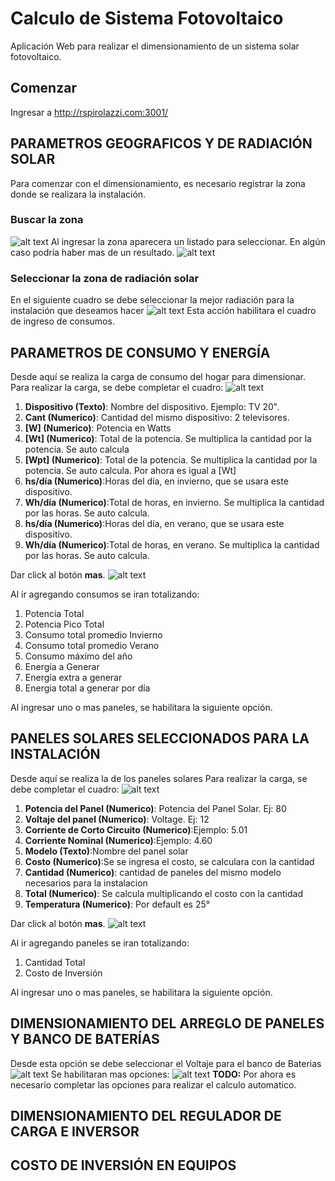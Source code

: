 # Calculo de Sistema Fotovoltaico

Aplicación Web para realizar el dimensionamiento de un sistema solar fotovoltaico.

## Comenzar
Ingresar a http://rspirolazzi.com:3001/

## PARAMETROS GEOGRAFICOS Y DE RADIACIÓN SOLAR
Para comenzar con el dimensionamiento, es necesario registrar la zona donde se realizara la instalación.
### Buscar la zona
![alt text](http://rspirolazzi.com:3001/previews/buscar_zona.jpg "Ejemplo: Buenos Aires")
Al ingresar la zona aparecera un listado para seleccionar. En algún caso podría haber mas de un resultado.
![alt text](http://rspirolazzi.com:3001/previews/lista_de_angulos.jpg "")

### Seleccionar la zona de radiación solar
En el siguiente cuadro se debe seleccionar la mejor radiación para la instalación que deseamos hacer
![alt text](http://rspirolazzi.com:3001/previews/seleccionar_angulo.jpg "El angulo recomendable es 49°")
Esta acción habilitara el cuadro de ingreso de consumos.

## PARAMETROS DE CONSUMO Y ENERGÍA
Desde aquí se realiza la carga de consumo del hogar para dimensionar. 
Para realizar la carga, se debe completar el cuadro:
![alt text](http://rspirolazzi.com:3001/previews/carga_de_consumo.jpg "Carga de Consumo") 
1. **Dispositivo (Texto)**: Nombre del dispositivo. Ejemplo: TV 20".
2. **Cant (Numerico)**: Cantidad del mismo dispositivo: 2 televisores.
3. **[W] (Numerico)**: Potencia en Watts
4. **[Wt] (Numerico)**: Total de la potencia. Se multiplica la cantidad por la potencia. Se auto calcula
5. **[Wpt] (Numerico)**: Total de la potencia. Se multiplica la cantidad por la potencia. Se auto calcula. Por ahora es igual a [Wt]
6. **hs/día (Numerico)**:Horas del día, en invierno, que se usara este dispositivo.
7. **Wh/día (Numerico)**:Total de horas, en invierno. Se multiplica la cantidad por las horas. Se auto calcula.
8. **hs/día (Numerico)**:Horas del día, en verano, que se usara este dispositivo.
9. **Wh/día (Numerico)**:Total de horas, en verano. Se multiplica la cantidad por las horas. Se auto calcula.

Dar click al botón **mas**.
![alt text](http://rspirolazzi.com:3001/previews/agregar_consumo.jpg "Ejemplo de consumo") 

Al ir agregando consumos se iran totalizando:
1. Potencia Total
2. Potencia Pico Total
3. Consumo total promedio Invierno
4. Consumo total promedio Verano
5. Consumo máximo del año
6. Energía a Generar
7. Energía extra a generar
8. Energia total a generar por día

Al ingresar uno o mas paneles, se habilitara la siguiente opción.

## PANELES SOLARES SELECCIONADOS PARA LA INSTALACIÓN
Desde aquí se realiza la de los paneles solares
Para realizar la carga, se debe completar el cuadro:
![alt text](http://rspirolazzi.com:3001/previews/carga_de_paneles.jpg "Carga de Panel") 

1. **Potencia del Panel (Numerico)**: Potencia del Panel Solar. Ej: 80
2. **Voltaje del panel (Numerico)**: Voltage. Ej: 12
3. **Corriente de Corto Circuito (Numerico)**:Ejemplo: 5.01
4. **Corriente Nominal (Numerico)**:Ejemplo: 4.60
5. **Modelo (Texto)**:Nombre del panel solar
6. **Costo (Numerico)**:Se se ingresa el costo, se calculara con la cantidad
7. **Cantidad (Numerico)**: cantidad de paneles del mismo modelo necesarios para la instalacion
8. **Total (Numerico)**: Se calcula multiplicando el costo con la cantidad
9. **Temperatura (Numerico)**: Por default es 25°

Dar click al botón **mas**.
![alt text](http://rspirolazzi.com:3001/previews/agregar_panel.jpg "Ejemplo de panel solar") 

Al ir agregando paneles se iran totalizando:
1. Cantidad Total 
2. Costo de Inversión

Al ingresar uno o mas paneles, se habilitara la siguiente opción.

## DIMENSIONAMIENTO DEL ARREGLO DE PANELES Y BANCO DE BATERÍAS
Desde esta opción se debe seleccionar el Voltaje para el banco de Baterias
![alt text](http://rspirolazzi.com:3001/previews/seleccion_v.jpg "Selección de Voltaje") 
Se habilitaran mas opciones:
![alt text](http://rspirolazzi.com:3001/previews/seleccion_v_opciones.jpg "Selección de Voltaje") 
**TODO:** Por ahora es necesario completar las opciones para realizar el calculo automatico.


## DIMENSIONAMIENTO DEL REGULADOR DE CARGA E INVERSOR
## COSTO DE INVERSIÓN EN EQUIPOS

